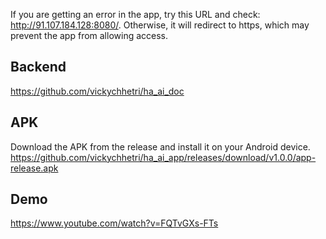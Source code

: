 
If you are getting an error in the app, try this URL and check: http://91.107.184.128:8080/. Otherwise, it will redirect to https, which may prevent the app from allowing access. 


## Backend
https://github.com/vickychhetri/ha_ai_doc

## APK
Download the APK from the release and install it on your Android device. 
https://github.com/vickychhetri/ha_ai_app/releases/download/v1.0.0/app-release.apk

## Demo
https://www.youtube.com/watch?v=FQTvGXs-FTs
